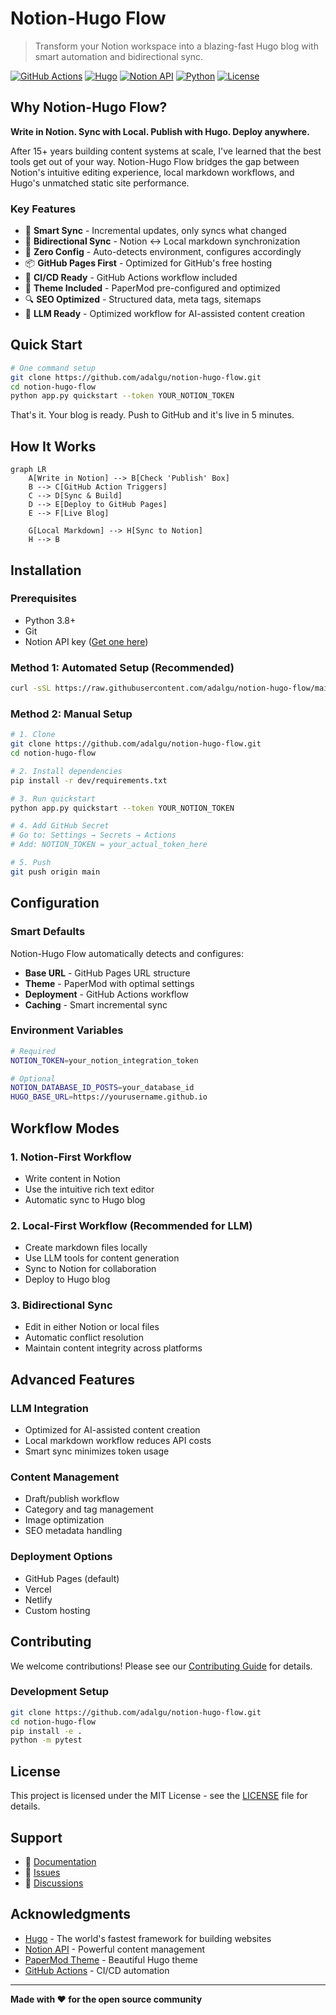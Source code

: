 # Notion-Hugo Flow

> Transform your Notion workspace into a blazing-fast Hugo blog with smart automation and bidirectional sync.

[![GitHub Actions](https://img.shields.io/badge/CI%2FCD-GitHub%20Actions-2088FF?logo=github-actions&logoColor=white)](https://github.com/features/actions)
[![Hugo](https://img.shields.io/badge/Hugo-Extended-FF4088?logo=hugo&logoColor=white)](https://gohugo.io)
[![Notion API](https://img.shields.io/badge/Notion-API%20v2-000000?logo=notion&logoColor=white)](https://developers.notion.com)
[![Python](https://img.shields.io/badge/Python-3.8%2B-3776AB?logo=python&logoColor=white)](https://www.python.org)
[![License](https://img.shields.io/badge/License-MIT-blue.svg)](LICENSE)

## Why Notion-Hugo Flow?

**Write in Notion. Sync with Local. Publish with Hugo. Deploy anywhere.**

After 15+ years building content systems at scale, I've learned that the best tools get out of your way. Notion-Hugo Flow bridges the gap between Notion's intuitive editing experience, local markdown workflows, and Hugo's unmatched static site performance.

### Key Features

- 🚀 **Smart Sync** - Incremental updates, only syncs what changed
- 🔄 **Bidirectional Sync** - Notion ↔ Local markdown synchronization
- 🎯 **Zero Config** - Auto-detects environment, configures accordingly  
- 📦 **GitHub Pages First** - Optimized for GitHub's free hosting
- 🔄 **CI/CD Ready** - GitHub Actions workflow included
- 🎨 **Theme Included** - PaperMod pre-configured and optimized
- 🔍 **SEO Optimized** - Structured data, meta tags, sitemaps
- 🤖 **LLM Ready** - Optimized workflow for AI-assisted content creation

## Quick Start

```bash
# One command setup
git clone https://github.com/adalgu/notion-hugo-flow.git
cd notion-hugo-flow
python app.py quickstart --token YOUR_NOTION_TOKEN
```

That's it. Your blog is ready. Push to GitHub and it's live in 5 minutes.

## How It Works

```mermaid
graph LR
    A[Write in Notion] --> B[Check 'Publish' Box]
    B --> C[GitHub Action Triggers]
    C --> D[Sync & Build]
    D --> E[Deploy to GitHub Pages]
    E --> F[Live Blog]
    
    G[Local Markdown] --> H[Sync to Notion]
    H --> B
```

## Installation

### Prerequisites

- Python 3.8+
- Git
- Notion API key ([Get one here](https://www.notion.so/my-integrations))

### Method 1: Automated Setup (Recommended)

```bash
curl -sSL https://raw.githubusercontent.com/adalgu/notion-hugo-flow/main/scripts/quickstart-github.sh | bash
```

### Method 2: Manual Setup

```bash
# 1. Clone
git clone https://github.com/adalgu/notion-hugo-flow.git
cd notion-hugo-flow

# 2. Install dependencies
pip install -r dev/requirements.txt

# 3. Run quickstart
python app.py quickstart --token YOUR_NOTION_TOKEN

# 4. Add GitHub Secret
# Go to: Settings → Secrets → Actions
# Add: NOTION_TOKEN = your_actual_token_here

# 5. Push
git push origin main
```

## Configuration

### Smart Defaults

Notion-Hugo Flow automatically detects and configures:

- **Base URL** - GitHub Pages URL structure
- **Theme** - PaperMod with optimal settings
- **Deployment** - GitHub Actions workflow
- **Caching** - Smart incremental sync

### Environment Variables

```bash
# Required
NOTION_TOKEN=your_notion_integration_token

# Optional
NOTION_DATABASE_ID_POSTS=your_database_id
HUGO_BASE_URL=https://yourusername.github.io
```

## Workflow Modes

### 1. Notion-First Workflow
- Write content in Notion
- Use the intuitive rich text editor
- Automatic sync to Hugo blog

### 2. Local-First Workflow (Recommended for LLM)
- Create markdown files locally
- Use LLM tools for content generation
- Sync to Notion for collaboration
- Deploy to Hugo blog

### 3. Bidirectional Sync
- Edit in either Notion or local files
- Automatic conflict resolution
- Maintain content integrity across platforms

## Advanced Features

### LLM Integration
- Optimized for AI-assisted content creation
- Local markdown workflow reduces API costs
- Smart sync minimizes token usage

### Content Management
- Draft/publish workflow
- Category and tag management
- Image optimization
- SEO metadata handling

### Deployment Options
- GitHub Pages (default)
- Vercel
- Netlify
- Custom hosting

## Contributing

We welcome contributions! Please see our [Contributing Guide](CONTRIBUTING.md) for details.

### Development Setup

```bash
git clone https://github.com/adalgu/notion-hugo-flow.git
cd notion-hugo-flow
pip install -e .
python -m pytest
```

## License

This project is licensed under the MIT License - see the [LICENSE](LICENSE) file for details.

## Support

- 📖 [Documentation](https://github.com/adalgu/notion-hugo-flow/wiki)
- 🐛 [Issues](https://github.com/adalgu/notion-hugo-flow/issues)
- 💬 [Discussions](https://github.com/adalgu/notion-hugo-flow/discussions)

## Acknowledgments

- [Hugo](https://gohugo.io/) - The world's fastest framework for building websites
- [Notion API](https://developers.notion.com/) - Powerful content management
- [PaperMod Theme](https://github.com/adityatelange/hugo-PaperMod) - Beautiful Hugo theme
- [GitHub Actions](https://github.com/features/actions) - CI/CD automation

---

**Made with ❤️ for the open source community**
